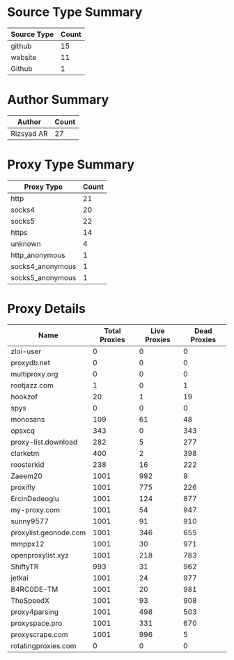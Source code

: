 # Source Type Summary

| Source Type | Count |
|-------------|-------|
| github | 15 |
| website | 11 |
| Github | 1 |


# Author Summary

| Author | Count |
|--------|-------|
| Rizsyad AR | 27 |


# Proxy Type Summary

| Proxy Type | Count |
|------------|-------|
| http | 21 |
| socks4 | 20 |
| socks5 | 22 |
| https | 14 |
| unknown | 4 |
| http_anonymous | 1 |
| socks4_anonymous | 1 |
| socks5_anonymous | 1 |


# Proxy Details

| Name | Total Proxies | Live Proxies | Dead Proxies |
|------|---------------|--------------|---------------|
| zloi-user | 0 | 0 | 0 |
| proxydb.net | 0 | 0 | 0 |
| multiproxy.org | 0 | 0 | 0 |
| rootjazz.com | 1 | 0 | 1 |
| hookzof | 20 | 1 | 19 |
| spys | 0 | 0 | 0 |
| monosans | 109 | 61 | 48 |
| opsxcq | 343 | 0 | 343 |
| proxy-list.download | 282 | 5 | 277 |
| clarketm | 400 | 2 | 398 |
| roosterkid | 238 | 16 | 222 |
| Zaeem20 | 1001 | 992 | 9 |
| proxifly | 1001 | 775 | 226 |
| ErcinDedeoglu | 1001 | 124 | 877 |
| my-proxy.com | 1001 | 54 | 947 |
| sunny9577 | 1001 | 91 | 910 |
| proxylist.geonode.com | 1001 | 346 | 655 |
| mmppx12 | 1001 | 30 | 971 |
| openproxylist.xyz | 1001 | 218 | 783 |
| ShiftyTR | 993 | 31 | 962 |
| jetkai | 1001 | 24 | 977 |
| B4RC0DE-TM | 1001 | 20 | 981 |
| TheSpeedX | 1001 | 93 | 908 |
| proxy4parsing | 1001 | 498 | 503 |
| proxyspace.pro | 1001 | 331 | 670 |
| proxyscrape.com | 1001 | 996 | 5 |
| rotatingproxies.com | 0 | 0 | 0 |
